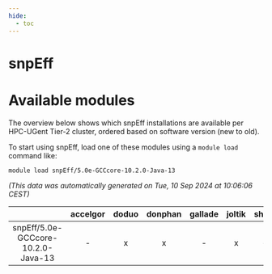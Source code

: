 ```yaml
---
hide:
  - toc
---
```


snpEff
======

# Available modules


The overview below shows which snpEff installations are available per HPC-UGent Tier-2 cluster, ordered based on software version (new to old).

To start using snpEff, load one of these modules using a `module load` command like:

```shell
module load snpEff/5.0e-GCCcore-10.2.0-Java-13
```

*(This data was automatically generated on Tue, 10 Sep 2024 at 10:06:06 CEST)*  

| |accelgor|doduo|donphan|gallade|joltik|shinx|skitty|
| :---: | :---: | :---: | :---: | :---: | :---: | :---: | :---: |
|snpEff/5.0e-GCCcore-10.2.0-Java-13|-|x|x|-|x|-|x|
